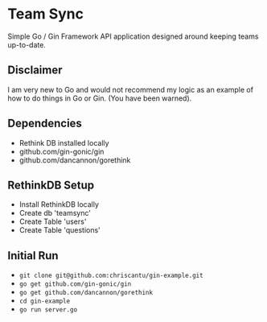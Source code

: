 Team Sync
===========

Simple Go / Gin Framework API application designed around keeping teams up-to-date.

## Disclaimer
I am very new to Go and would not recommend my logic as an example of how to do things in Go or Gin. (You have been warned).

## Dependencies
* Rethink DB installed locally
* github.com/gin-gonic/gin
* github.com/dancannon/gorethink

## RethinkDB Setup
* Install RethinkDB locally
* Create db 'teamsync'
* Create Table 'users'
* Create Table 'questions'

## Initial Run
* `git clone git@github.com:chriscantu/gin-example.git`
* `go get github.com/gin-gonic/gin`
* `go get github.com/dancannon/gorethink`
* `cd gin-example`
* `go run server.go`
